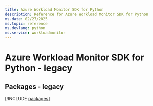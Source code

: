 ```yaml
---
title: Azure Workload Monitor SDK for Python
description: Reference for Azure Workload Monitor SDK for Python
ms.date: 02/27/2025
ms.topic: reference
ms.devlang: python
ms.service: workloadmonitor
---
```

# Azure Workload Monitor SDK for Python - legacy
## Packages - legacy
[!INCLUDE [packages](workload-monitor-index.md)]